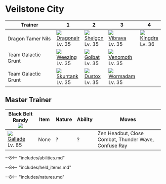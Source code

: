 # Veilstone City

Trainer             | 1                                 | 2                               | 3                                | 4
---                 | ---                               | ---                             | ---                              | ---
Dragon Tamer Nils   | ![][148]<br>[Dragonair]<br>Lv. 35 | ![][372]<br>[Shelgon]<br>Lv. 35 | ![][329]<br>[Vibrava]<br>Lv. 35  | ![][230]<br>[Kingdra]<br>Lv. 36
Team Galactic Grunt | ![][110]<br>[Weezing]<br>Lv. 35   | ![][042]<br>[Golbat]<br>Lv. 35  | ![][049]<br>[Venomoth]<br>Lv. 35 | &nbsp;
Team Galactic Grunt | ![][435]<br>[Skuntank]<br>Lv. 35  | ![][269]<br>[Dustox]<br>Lv. 35  | ![][413]<br>[Wormadam]<br>Lv. 35 | &nbsp;


## Master Trainer

Black Belt Randy<br>![][blackbelt] | Item | Nature | Ability | Moves
---                                | ---  | ---    | ---     | ---
![][475]<br>[Gallade]<br>Lv. 85    | None | ?      | ?       | Zen Headbut, Close Combat, Thunder Wave, Confuse Ray

--8<-- "includes/abilities.md"

--8<-- "includes/held_items.md"

--8<-- "includes/natures.md"

[Golbat]: ../../pokemon_changes/042/
[Venomoth]: ../../pokemon_changes/049/
[Weezing]: ../../pokemon_changes/110/
[Dragonair]: ../../pokemon_changes/148/
[Kingdra]: ../../pokemon_changes/230/
[Dustox]: ../../pokemon_changes/269/
[Vibrava]: ../../pokemon_changes/329/
[Shelgon]: ../../pokemon_changes/372/
[Wormadam]: ../../pokemon_changes/413/
[Skuntank]: ../../pokemon_changes/435/
[Gallade]: ../../pokemon_changes/475/
[042]: ../img/pokemon/042.png
[049]: ../img/pokemon/049.png
[110]: ../img/pokemon/110.png
[148]: ../img/pokemon/148.png
[230]: ../img/pokemon/230.png
[269]: ../img/pokemon/269.png
[329]: ../img/pokemon/329.png
[372]: ../img/pokemon/372.png
[413]: ../img/pokemon/413.png
[435]: ../img/pokemon/435.png
[475]: ../img/pokemon/475.png
[blackbelt]: ../img/trainer/blackbelt.png
